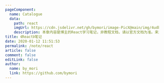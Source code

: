 ```yaml
---
pageComponent:
  name: Catalogue
  data:
    path: react
    imgUrl: https://cdn.jsdelivr.net/gh/bymori/image-PicX@main/img/4udbbinpd9-1639358997577.png
    description: 本章内容是博主的React学习笔记，非教程文档，请以官方文档为准。来源：<a href='https://zh-hans.reactjs.org/' target='_blank'>React官方中文文档</a>
title: 《React》笔记
date: 2020-01-12 11:51:53
permalink: /note/react
article: false
comment: false
editLink: false
author:
  name: by_mori
  link: https://github.com/bymori
---
```


